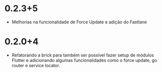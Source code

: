 # 0.2.3+5
- Melhorias na funcionalidade de Force Update e adição do Fastlane

# 0.2.0+4

- Refatorando a brick para também ser possível fazer setup de módulos Flutter e adicionando algumas funcionalidades como o force update, go router e service locator.

